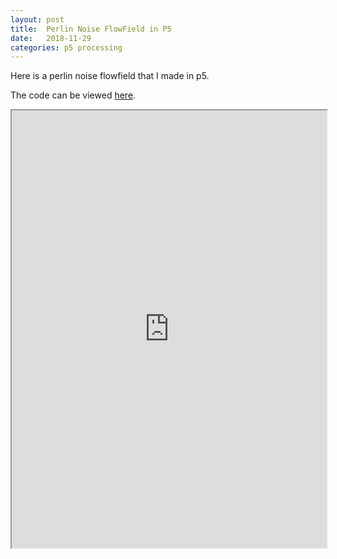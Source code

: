 ```yaml
---
layout: post
title:  Perlin Noise FlowField in P5
date:	2018-11-29
categories: p5 processing
---
```

Here is a perlin noise flowfield that I made in p5. 

The code can be viewed [here](https://github.com/c-j-j/p5-projects/tree/master/flowfield).

<iframe src="https://editor.p5js.org/chrisjordan1987@googlemail.com/embed/rk47-JhRX" width="100%"  height="700px"></iframe>